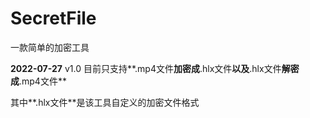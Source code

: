 # SecretFile

一款简单的加密工具

**2022-07-27**  v1.0
目前只支持**.mp4文件**加密成**.hlx文件**以及**.hlx文件**解密成**.mp4文件**

其中**.hlx文件**是该工具自定义的加密文件格式
